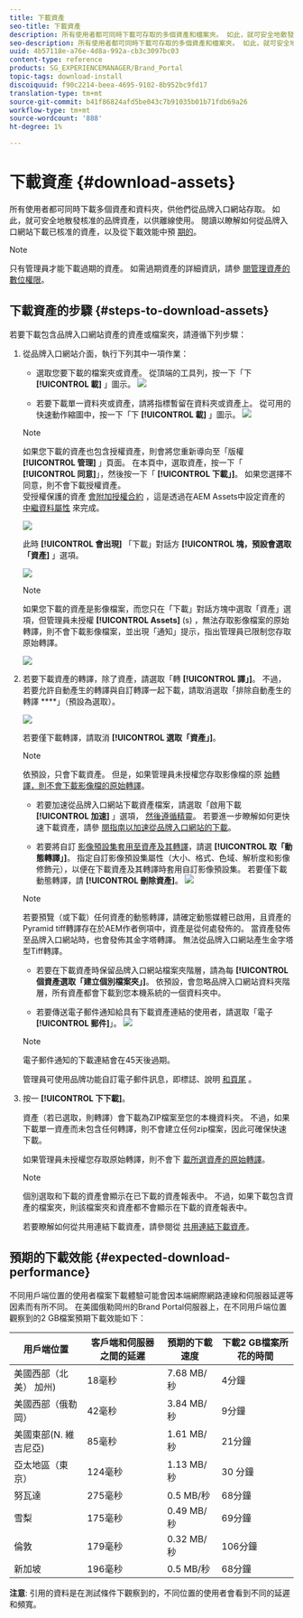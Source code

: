 ```yaml
---
title: 下載資產
seo-title: 下載資產
description: 所有使用者都可同時下載可存取的多個資產和檔案夾。 如此，就可安全地散發核准的品牌資產，以供離線使用。
seo-description: 所有使用者都可同時下載可存取的多個資產和檔案夾。 如此，就可安全地散發核准的品牌資產，以供離線使用。
uuid: 4b57118e-a76e-4d8a-992a-cb3c3097bc03
content-type: reference
products: SG_EXPERIENCEMANAGER/Brand_Portal
topic-tags: download-install
discoiquuid: f90c2214-beea-4695-9102-8b952bc9fd17
translation-type: tm+mt
source-git-commit: b41f86824afd5be043c7b91035b01b71fdb69a26
workflow-type: tm+mt
source-wordcount: '888'
ht-degree: 1%

---
```



# 下載資產 {#download-assets}

所有使用者都可同時下載多個資產和資料夾，供他們從品牌入口網站存取。 如此，就可安全地散發核准的品牌資產，以供離線使用。 閱讀以瞭解如何從品牌入口網站下載已核准的資產，以及從下載效能中預 [期的](../using/brand-portal-download-users.md#main-pars-header)。

>[!NOTE]
>
>只有管理員才能下載過期的資產。 如需過期資產的詳細資訊，請參 [閱管理資產的數位權限](../using/manage-digital-rights-of-assets.md)。

## 下載資產的步驟 {#steps-to-download-assets}

若要下載包含品牌入口網站資產的資產或檔案夾，請遵循下列步驟：

1. 從品牌入口網站介面，執行下列其中一項作業：

   * 選取您要下載的檔案夾或資產。 從頂端的工具列，按一下「下 **[!UICONTROL 載]** 」圖示。
   ![](assets/downloadassets-1.png)

   * 若要下載單一資料夾或資產，請將指標暫留在資料夾或資產上。 從可用的快速動作縮圖中，按一下「下 **[!UICONTROL 載]** 」圖示。
   ![](assets/downloadsingleasset-1.png)

   >[!NOTE]
   >
   >如果您下載的資產也包含授權資產，則會將您重新導向至「版權 **[!UICONTROL 管理]** 」頁面。 在本頁中，選取資產，按一下「 **[!UICONTROL 同意]**」，然後按一下「 **[!UICONTROL 下載」]**。 如果您選擇不同意，則不會下載授權資產。\
   >受授權保護的資產 [會附加授權合約](https://helpx.adobe.com/experience-manager/6-5/assets/using/drm.html#DigitalRightsManagementinAssets) ，這是透過在AEM Assets中設定資產的 [中繼資料屬性](https://helpx.adobe.com/experience-manager/6-5/assets/using/drm.html#DigitalRightsManagementinAssets) 來完成。

   ![](assets/licensed-asset-download-1.png)

   此時 **[!UICONTROL 會出現]** 「下載」對話方 **[!UICONTROL 塊，預設會選取「資產]** 」選項。

   ![](assets/donload-assets-dialog-1.png)

   >[!NOTE]
   >
   >如果您下載的資產是影像檔案，而您只在「下載」對話方塊中選取「資產」選項，但管理員未授權 **[!UICONTROL Assets]** (s) [](../using/brand-portal-adding-users.md#main-pars-procedure-202029708) ，無法存取影像檔案的原始轉譯，則不會下載影像檔案，並出現「通知」提示，指出管理員已限制您存取原始轉譯。

   ![](assets/restrictaccess-note.png)

1. 若要下載資產的轉譯，除了資產，請選取「轉 **[!UICONTROL 譯」]**。 不過，若要允許自動產生的轉譯與自訂轉譯一起下載，請取消選取「排除自動產生的轉譯 ****」（預設為選取）。

   ![](assets/exclude-auto-renditions.png)

   若要僅下載轉譯，請取消 **[!UICONTROL 選取「資產」]**。

   >[!NOTE]
   >
   >依預設，只會下載資產。 但是，如果管理員未授權您存取影像檔的原 [始轉譯，則不會下載影像檔的原始轉譯](../using/brand-portal-adding-users.md#main-pars-procedure-202029708)。

   * 若要加速從品牌入口網站下載資產檔案，請選取「啟用下載 **[!UICONTROL 加速]** 」選項， [然後遵循精靈](../using/accelerated-download.md#main-pars-header-405749062)。 若要進一步瞭解如何更快速下載資產，請參 [閱指南以加速從品牌入口網站的下載](../using/accelerated-download.md)。

   * 若要將自訂 [影像預設集套用至資產及其轉譯](../using/brand-portal-image-presets.md#applyimagepresetswhendownloadingimages)，請選 **[!UICONTROL 取「動態轉譯」]**。 指定自訂影像預設集屬性（大小、格式、色域、解析度和影像修飾元），以便在下載資產及其轉譯時套用自訂影像預設集。 若要僅下載動態轉譯，請 **[!UICONTROL 刪除資產]**。
   ![](assets/dynamic-renditions.png)

   >[!NOTE]
   >
   >若要預覽（或下載）任何資產的動態轉譯，請確定動態媒體已啟用，且資產的Pyramid tiff轉譯存在於AEM作者例項中，資產是從何處發佈的。 當資產發佈至品牌入口網站時，也會發佈其金字塔轉譯。 無法從品牌入口網站產生金字塔型Tiff轉譯。

   * 若要在下載資產時保留品牌入口網站檔案夾階層，請為每 **[!UICONTROL 個資產選取「建立個別檔案夾」]**。 依預設，會忽略品牌入口網站資料夾階層，所有資產都會下載到您本機系統的一個資料夾中。

   * 若要傳送電子郵件通知給具有下載資產連結的使用者，請選取「電子 **[!UICONTROL 郵件]**」。
   ![](assets/download-link.png)

   >[!NOTE]
   >
   >電子郵件通知的下載連結會在45天後過期。
   >
   >管理員可使用品牌功能自訂電子郵件訊息，即標誌、說明 [和頁尾](../using/brand-portal-branding.md) 。

1. 按一 **[!UICONTROL 下下載]**。

   資產（若已選取，則轉譯）會下載為ZIP檔案至您的本機資料夾。 不過，如果下載單一資產而未包含任何轉譯，則不會建立任何zip檔案，因此可確保快速下載。

   如果管理員未授權您存取原始轉譯，則不會下 [載所選資產的原始轉譯](../using/brand-portal-adding-users.md#main-pars-procedure-202029708)。

   >[!NOTE]
   >
   >個別選取和下載的資產會顯示在已下載的資產報表中。 不過，如果下載包含資產的檔案夾，則該檔案夾和資產都不會顯示在下載的資產報表中。

   若要瞭解如何從共用連結下載資產，請參閱從 [共用連結下載資產](../using/brand-portal-link-share.md#main-pars-header-1703469193)。

## 預期的下載效能 {#expected-download-performance}

不同用戶端位置的使用者檔案下載體驗可能會因本端網際網路連線和伺服器延遲等因素而有所不同。 在美國俄勒岡州的Brand Portal伺服器上，在不同用戶端位置觀察到的2 GB檔案預期下載效能如下：

| 用戶端位置 | 客戶端和伺服器之間的延遲 | 預期的下載速度 | 下載2 GB檔案所花的時間 |
|-------------------------|-----------------------------------|-------------------------|------------------------------------|
| 美國西部（北美） 加州) | 18毫秒 | 7.68 MB/秒 | 4分鐘 |
| 美國西部（俄勒岡） | 42毫秒 | 3.84 MB/秒 | 9分鐘 |
| 美國東部(N. 維吉尼亞) | 85毫秒 | 1.61 MB/秒 | 21分鐘 |
| 亞太地區（東京） | 124毫秒 | 1.13 MB/秒 | 30 分鐘 |
| 努瓦達 | 275毫秒 | 0.5 MB/秒 | 68分鐘 |
| 雪梨 | 175毫秒 | 0.49 MB/秒 | 69分鐘 |
| 倫敦 | 179毫秒 | 0.32 MB/秒 | 106分鐘 |
| 新加坡 | 196毫秒 | 0.5 MB/秒 | 68分鐘 |

**注意**: 引用的資料是在測試條件下觀察到的，不同位置的使用者會看到不同的延遲和頻寬。

